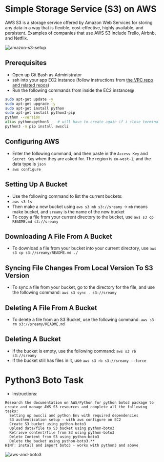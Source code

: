 # Simple Storage Service (S3) on AWS
AWS S3 is a storage service offered by Amazon Web Services for storing any data in a way that is flexible, cost-effective, highly available, and persistent. Examples of companies that use AWS S3 include Trello, Airbnb, and Netflix. 

![amazon-s3-setup](https://user-images.githubusercontent.com/88166874/132367770-a9541c44-42fe-4fda-a9c7-46cb211f3bf9.png)

## Prerequisites
- Open up Git Bash as Administrator
- ssh into your app EC2 instance (follow instructions from [the VPC repo and related repos](https://github.com/am93596/SRE_AWS_VPC__and_Networking))
- Run the following commands from inside the EC2 instance@
```bash
sudo apt-get update -y
sudo apt-get upgrade -y
sudo apt-get install python
sudo apt-get install python3-pip
python --version
alias python=python3    # will have to create again if i close terminal; need to make it persistent as env var
python3 -m pip install awscli
```  

## Configuring AWS
- Enter the following command, and then paste in the `Access Key` and `Secret Key` when they are asked for. The region is `eu-west-1`, and the data type is `json`
- `aws configure`  

## Setting Up A Bucket
- Use the following command to list the current buckets:
- `aws s3 ls`
- Then make a new bucket using `aws s3 mb s3://sreamy` -> `mb` means make bucket, and `sreamy` is the name of the new bucket
- To copy a file from your current directory to the bucket, use `aws s3 cp README.md s3://sreamy`  

## Downloading A File From A Bucket
- To download a file from your bucket into your current directory, use `aws s3 cp s3://sreamy/README.md ./`  

## Syncing File Changes From Local Version To S3 Version
- To sync a file from your bucket, go to the directory for the file, and use the following command: `aws s3 sync . s3://sreamy`  

## Deleting A File From A Bucket
- To delete a file from an S3 Bucket, use the following command: `aws s3 rm s3://sreamy/README.md`  

## Deleting A Bucket
- If the bucket is empty, use the following command: `aws s3 rb s3://sreamy`
- If the bucket still has files in it, use `aws s3 rb s3://sreamy --force`

# Python3 Boto Task
- Instructions:
```
Research the documentation on AWS/Python for python boto3 package to create and manage AWS S3 resources and complete all the following tasks:
  Setting up awscli and python Env with required dependencies
  S3 authentication setup - with aws configure on EC2
  Create S3 bucket using python-boto3
  Upload data/file to S3 bucket using python-boto3
  Retrieve content/file from S3 using python-boto3
  Delete Content from S3 using python-boto3
  Delete the bucket using python-boto3.**
HINT: install and import boto3 - works with python3 and above
```
![aws-and-boto3](https://user-images.githubusercontent.com/88166874/132477783-f062f303-674a-449f-b67f-63f3486d8e84.png)

